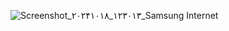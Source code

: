 ![Screenshot_۲۰۲۴۱۰۱۸_۱۲۳۰۱۳_Samsung Internet](https://github.com/user-attachments/assets/75cd658d-8072-4abf-aa6e-6f37eaba6dd0)
